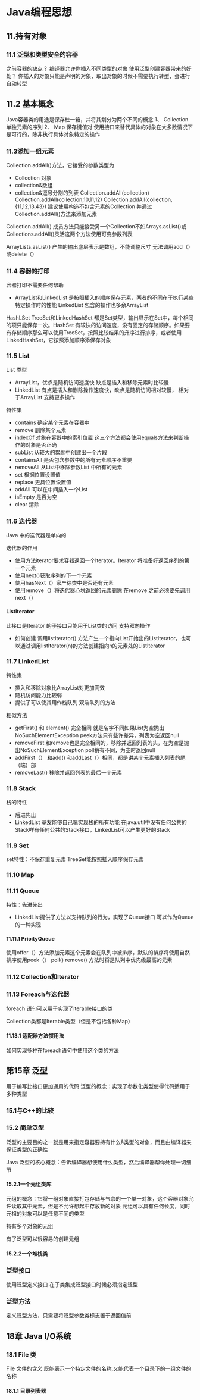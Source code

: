 # Java编程思想
## 11.持有对象
### 11.1 泛型和类型安全的容器
之前容器的缺点？ 编译器允许你插入不同类型的对象
使用泛型创建容器带来的好处？ 你插入的对象只能是声明的对象，取出对象的时候不需要执行转型，会进行自动转型

## 11.2 基本概念
Java容器类的用途是保存杜一箱，并将其划分为两个不同的概念
1、 Collection 单独元素的序列
2、 Map 保存键值对
使用接口来替代具体的对象在大多数情况下是可行的，除非执行具体对象特定的操作
### 11.3添加一组元素
Collection.addAll()方法，它接受的参数类型为
- Collection 对象
- collection&数组
- collection&逗号分割的列表
Collection.addAll(collection)
Collection.addAll(collection,10,11,12)
Collection.addAll(collection,{11,12,13,43})
建议使用构造不包含元素的Collection 并通过Collection.addAll()方法来添加元素

Collection.addAll() 成员方法只能接受另一个Collection不如Arrays.asList()或Collections.addAll()灵活这两个方法使用可变参数列表

ArrayLists.asList() 产生的输出底层表示是数组，不能调整尺寸 无法调用add（） 或delete（）

### 11.4 容器的打印

容器打印不需要任何帮助
- ArrayList和LinkedList 是按照插入的顺序保存元素，两者的不同在于执行某些特定操作时的性能
LinkedList 包含的操作也多余ArrayList

HashLSet TreeSet和LinkedHashSet 都是Set类型，输出显示在Set中，每个相同的项只能保存一次。HashSet 有较快的访问速度，没有固定的存储顺序。如果要有存储顺序那么可以使用TreeSet，按照比较结果的升序进行排序，或者使用LinkedHashSet，它按照添加顺序添保存对象

### 11.5 List
List 类型
- ArrayList，优点是随机访问速度快 缺点是插入和移除元素时比较慢
- LinkedList 有点是插入和删除操作速度快，缺点是随机访问相对较慢， 相对于ArrayList 支持更多操作

特性集
- contains 确定某个元素在容器中
- remove 删除某个元素
- indexOf 对象在容器中的索引位置
 这三个方法都会使用equals方法来判断操作的对象是否正确
 - subList 从较大的累彪中创建出一个片段
 - containsAll 是否包含参数中的所有元素顺序不重要
 - removeAll 从List中移除参数List 中所有的元素
 - set 根据位置设置值
 - replace 更具位置设置值
 - addAll 可以在中间插入一个List
 - isEmpty 是否为空
 - clear 清除

### 11.6 迭代器
Java 中的迭代器是单向的

迭代器的作用
- 使用方法iterator要求容器返回一个Iterator。Iterator 将准备好返回序列的第一个元素
- 使用next()获取序列的下一个元素
- 使用hasNext（）家产徐类中是否还有元素
- 使用remove（）将迭代器心境返回的元素删除
在remove 之前必须要先调用next（）

#### ListIterator
此接口是Iterator 的子接口只能用于List类的访问
支持双向操作

- 如何创建 调用listIterator() 方法产生一个指向List开始出的ListIterator，也可以通过调用listIterator(n)的方法创建指向n的元素处的ListIterator

### 11.7 LinkedList
特性集
- 插入和移除对象比ArrayList对更加高效
- 随机访问能力比较弱
- 提供了可以使其用作栈队列 双端队列的方法

相似方法
- getFirst() 和 element() 完全相同 就是名字不同如果List为空抛出NoSuchElementException peek方法只有些许差异，列表为空返回null
- removeFirst 和remove也是完全相同的，移除并返回列表的头，在为空是抛出NoSuchElementException poll稍有不同，为空时返回null
- addFirst（） 和add() 和addLast（）相同，都是讲某个元素插入列表的尾（端）部
- removeLast() 移除并返回列表的最后一个元素

### 11.8 Stack
栈的特性
- 后进先出
- LinkedList 基友能够自己嗯实现栈的所有功能
在java.util中没有任何公共的Stack咩有任何公共的Stack接口，LinkedList可以产生更好的Stack

### 11.9 Set
set特性：不保存重复元素
TreeSet能按照插入顺序保存元素

### 11.10 Map

### 11.11 Queue
特性：先进先出
- LinkedList提供了方法以支持队列的行为，实现了Queue接口 可以作为Queue的一种实现

#### 11.11.1 PrioityQueue
使用offer（）方法添加元素这个元素会在队列中被排序，默认的排序将使用自然排序使用peek（） poll() remove() 方法时将是队列中优先级最高的元素

### 11.12 Collection和Iterator

### 11.13 Foreach与迭代器
 foreach 语句可以用于实现了iterable接口的类

 Collection类都是Iterable类型（但是不包括各种Map）
 #### 11.13.1 适配器方法惯用法

 如何实现多种在foreach语句中使用这个类的方法
 

 ## 第15章 泛型
 用于编写比接口更加通用的代码
 泛型的概念：实现了参数化类型使得代码适用于多种类型

 ### 15.1与C++的比较

 ### 15.2 简单泛型
泛型的主要目的之一就是用来指定容器要持有什么å类型的对象，而且由编译器来保证类型的正确性


Java 泛型的核心概念：告诉编译器想使用什么类型，然后编译器帮你处理一切细节
#### 15.2.1一个元组类库
元组的概念：它将一组对象直接打包存储与气宗的一个单一对象，这个容器对象允许读取其中元素，但是不允许想起中存放新的对象
元组可以具有任何长度，同时元祖的对象可以是任意不同的类型

持有多个对象的元组

有了泛型可以很容易的创建元组

#### 15.2.2一个堆栈类

### 泛型接口
使用泛型定义接口
在子类集成泛型接口时候必须指定泛型

### 泛型方法
定义泛型方法，只需要将泛型参数类标志置于返回值前

## 18章 Java I/O系统
### 18.1 File 类
File 文件的含义:既能表示一个特定文件的名称,又能代表一个目录下的一组文件的名称
#### 18.1.1 目录列表器

